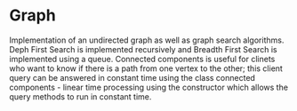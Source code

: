 # Graph
Implementation of an undirected graph as well as graph search algorithms. Deph First Search is implemented recursively and Breadth First Search is implemented using a queue. Connected components is useful for clinets who want to know if there is a path from one vertex to the other; this client query can be answered in constant time using the class connected components - linear time processing using the constructor which allows the query methods to run in constant time.
